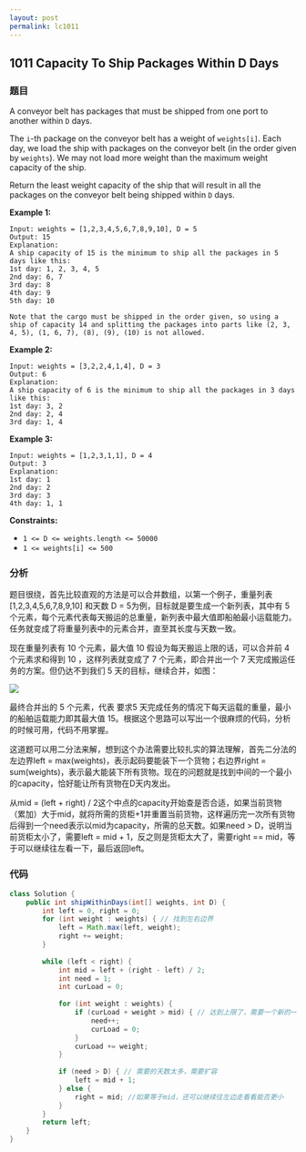 ```yaml
---
layout: post
permalink: lc1011
---
```


## 1011 Capacity To Ship Packages Within D Days

### 题目

A conveyor belt has packages that must be shipped from one port to another within `D` days.

The `i`-th package on the conveyor belt has a weight of `weights[i]`.  Each day, we load the ship with packages on the conveyor belt \(in the order given by `weights`\). We may not load more weight than the maximum weight capacity of the ship.

Return the least weight capacity of the ship that will result in all the packages on the conveyor belt being shipped within `D` days.

**Example 1:**

```text
Input: weights = [1,2,3,4,5,6,7,8,9,10], D = 5
Output: 15
Explanation: 
A ship capacity of 15 is the minimum to ship all the packages in 5 days like this:
1st day: 1, 2, 3, 4, 5
2nd day: 6, 7
3rd day: 8
4th day: 9
5th day: 10

Note that the cargo must be shipped in the order given, so using a ship of capacity 14 and splitting the packages into parts like (2, 3, 4, 5), (1, 6, 7), (8), (9), (10) is not allowed. 
```

**Example 2:**

```text
Input: weights = [3,2,2,4,1,4], D = 3
Output: 6
Explanation: 
A ship capacity of 6 is the minimum to ship all the packages in 3 days like this:
1st day: 3, 2
2nd day: 2, 4
3rd day: 1, 4
```

**Example 3:**

```text
Input: weights = [1,2,3,1,1], D = 4
Output: 3
Explanation: 
1st day: 1
2nd day: 2
3rd day: 3
4th day: 1, 1
```

**Constraints:**

* `1 <= D <= weights.length <= 50000`
* `1 <= weights[i] <= 500`

### 分析

题目很绕，首先比较直观的方法是可以合并数组，以第一个例子，重量列表 \[1,2,3,4,5,6,7,8,9,10\] 和天数 D = 5为例，目标就是要生成一个新列表，其中有 5 个元素，每个元素代表每天搬运的总重量，新列表中最大值即船舶最小运载能力。任务就变成了将重量列表中的元素合并，直至其长度与天数一致。

现在重量列表有 10 个元素，最大值 10 假设为每天搬运上限的话，可以合并前 4 个元素求和得到 10 ，这样列表就变成了 7 个元素，即合并出一个 7 天完成搬运任务的方案。但仍达不到我们 5 天的目标，继续合并，如图：

![](../.gitbook/assets/image%20%28114%29.png)

最终合并出的 5 个元素，代表 要求5 天完成任务的情况下每天运载的重量，最小的船舶运载能力即其最大值 15。根据这个思路可以写出一个很麻烦的代码，分析的时候可用，代码不用掌握。

这道题可以用二分法来解，想到这个办法需要比较扎实的算法理解，首先二分法的左边界left = max\(weights\)，表示起码要能装下一个货物；右边界right = sum\(weights\)，表示最大能装下所有货物。现在的问题就是找到中间的一个最小的capacity，恰好能让所有货物在D天内发出。

从mid = \(left + right\) / 2这个中点的capacity开始查是否合适，如果当前货物（累加）大于mid，就将所需的货柜+1并重置当前货物，这样遍历完一次所有货物后得到一个need表示以mid为capacity，所需的总天数。如果need &gt; D，说明当前货柜太小了，需要left = mid + 1，反之则是货柜太大了，需要right == mid，等于可以继续往左看一下，最后返回left。

### 代码

```java
class Solution {
    public int shipWithinDays(int[] weights, int D) {
        int left = 0, right = 0;
        for (int weight : weights) { // 找到左右边界
            left = Math.max(left, weight);
            right += weight;
        }
        
        while (left < right) {
            int mid = left + (right - left) / 2;
            int need = 1;
            int curLoad = 0;
            
            for (int weight : weights) {
                if (curLoad + weight > mid) { // 达到上限了，需要一个新的一天新货柜
                    need++;
                    curLoad = 0;
                }
                curLoad += weight;
            }
            
            if (need > D) { // 需要的天数太多，需要扩容
                left = mid + 1;
            } else {
                right = mid; //如果等于mid，还可以继续往左边走看看能否更小
            }
        }
        return left;
    }
}
```
